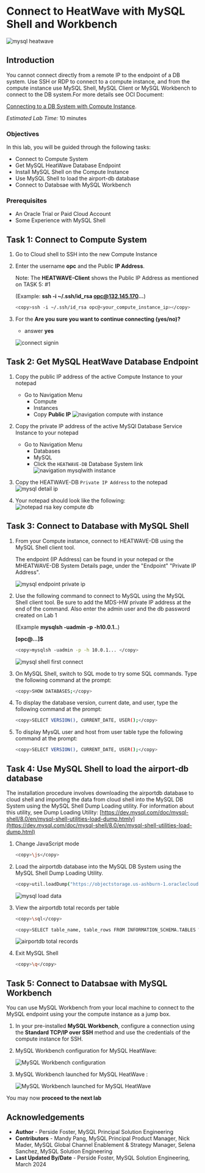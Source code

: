 # Connect to HeatWave with MySQL Shell and Workbench

![mysql heatwave](./images/mysql-heatwave-logo.jpg "mysql heatwave")

## Introduction

You cannot connect directly from a remote IP to the endpoint of a DB system. Use SSH or RDP to connect to a compute instance, and from the compute instance use MySQL Shell, MySQL Client or MySQL Workbench to connect to the DB system.For more details see OCI Document:

[Connecting to a DB System with Compute Instance](
https://docs.oracle.com/en-us/iaas/mysql-database/doc/compute-instance.html#GUID-6087DA45-06E0-44AD-9CAB-0FC37423A07A).


_Estimated Lab Time:_ 10 minutes

### Objectives

In this lab, you will be guided through the following tasks:

- Connect to Compute System
- Get MySQL HeatWave Database Endpoint
- Install MySQL Shell on the Compute Instance
- Use MySQL Shell to load the airport-db database
- Connect to Databsae with MySQL Workbench

### Prerequisites

- An Oracle Trial or Paid Cloud Account
- Some Experience with MySQL Shell


## Task 1: Connect to Compute System

1. Go to Cloud shell to SSH into the new Compute Instance

2. Enter the username **opc** and the Public **IP Address**.

    Note: The **HEATWAVE-Client**  shows the  Public IP Address as mentioned on TASK 5: #1

    (Example: **ssh -i ~/.ssh/id_rsa opc@132.145.170...**) 

    ```bash
    <copy>ssh -i ~/.ssh/id_rsa opc@<your_compute_instance_ip></copy>
    ```

3. For the **Are you sure you want to continue connecting (yes/no)?**
    - answer **yes**

    ![connect signin](./images/connect-first-signin.png "connect signin ")


## Task 2: Get MySQL HeatWave Database Endpoint

1. Copy the public IP address of the active Compute Instance to your notepad

    - Go to Navigation Menu
        - Compute
        - Instances
        - Copy **Public IP**
    ![navigation compute with instance](./images/navigation-compute-with-instance.png "navigation compute with instance ")

2. Copy the private IP address of the active MySQl Database Service Instance to your notepad

    - Go to Navigation Menu 
        - Databases 
        - MySQL
        - Click the `HEATWAVE-DB` Database System link
     ![navigation mysqlwith instance](./images/navigation-mysql-with-instance.png " navigation mysqlwith instance")

3. Copy the HEATWAVE-DB  `Private IP Address` to the notepad
     ![mysql detail ip](./images/mysql-detail-ip.png "mysql detail ip")

4. Your notepad should look like the following:
     ![notepad rsa key compute db](./images/notepad-rsa-key-compute-db.png "notepad rsa key compute db ")

## Task 3: Connect to Database with MySQL Shell

1. From your Compute instance, connect to HEATWAVE-DB  using the MySQL Shell client tool.

   The endpoint (IP Address) can be found in your notepad or  the MHEATWAVE-DB  System Details page, under the "Endpoint" "Private IP Address". 

    ![mysql endpoint private ip](./images/mysql-endpoint-private-ip.png "mysql endpoint private ip")

2. Use the following command to connect to MySQL using the MySQL Shell client tool. Be sure to add the MDS-HW private IP address at the end of the command. Also enter the admin user and the db password created on Lab 1

    (Example  **mysqlsh -uadmin -p -h10.0.1..**)

    **[opc@...]$**

    ```bash
    <copy>mysqlsh -uadmin -p -h 10.0.1... </copy>
    ```

    ![mysql shell first connect](./images/mysql-shell-first-connect.png "mysql shell first connect ")

3. On MySQL Shell, switch to SQL mode to try some SQL commands. Type the following command at the prompt:

    ```bash
    <copy>SHOW DATABASES;</copy>
    ```

4. To display the database version, current date, and user, type the following command at the prompt:

    ```bash
    <copy>SELECT VERSION(), CURRENT_DATE, USER();</copy>
    ```

5. To display MysQL user and host from user table type the following command at the prompt:

    ```bash
    <copy>SELECT VERSION(), CURRENT_DATE, USER();</copy>
    ```

## Task 4: Use MySQL Shell to load the airport-db database

The installation procedure involves downloading the airportdb database to cloud shell and importing the data from cloud shell into the MySQL DB System using the MySQL Shell Dump Loading utility. For information about this utility, see Dump Loading Utility: [https://dev.mysql.com/doc/mysql-shell/8.0/en/mysql-shell-utilities-load-dump.htmly](https://dev.mysql.com/doc/mysql-shell/8.0/en/mysql-shell-utilities-load-dump.html)

1. Change JavaScript mode

    ```bash
    <copy>\js</copy>
    ```

2. Load the airportdb database into the MySQL DB System using the MySQL Shell Dump Loading Utility.

    ```bash
    <copy>util.loadDump("https://objectstorage.us-ashburn-1.oraclecloud.com/p/yXOA3Kwid4uG0oHvHMufbK3cSESmQlU6-0bVB_1vQ8VxR0ggB1m-nDYYOXXy0O5W/n/idazzjlcjqzj/b/airportdb-bucket-112312031/o/airportdb_all/", {progressFile: "progress.json", loadIndexes:false})</copy>
    ```

    ![mysql load data](./images/mysql-load-data.png "mysql load data ")

3. View  the airportdb total records per table

    ```bash
    <copy>\sql</copy>
    ```

    ```bash
    <copy>SELECT table_name, table_rows FROM INFORMATION_SCHEMA.TABLES WHERE TABLE_SCHEMA = 'airportdb';</copy>
    ```

    ![airportdb total records](./images/airportdb-list.png "airportdb total records")

4. Exit MySQL Shell

    ```bash
    <copy>\q</copy>
    ```

## Task 5: Connect to Databsae with MySQL Workbench

You can use MySQL Workbench from your local machine to connect to the MySQL endpoint using your the compute instance as a jump box.

1. In your pre-installed **MySQL Workbench**, configure a connection using the **Standard TCP/IP over SSH** method and use the credentials of the compute instance for SSH.

2. MySQL Workbench configuration for MySQL HeatWave:

     ![MySQL Workbench configuration](./images/workbench-config.png "MySQL Workbench configuration")

3. MySQL Workbench launched for MySQL HeatWave :

     ![MySQL Workbench launched for MySQL HeatWave](./images/workbench-launch.png "MySQL Workbench launched for MySQL HeatWave")

You may now **proceed to the next lab**

## Acknowledgements

- **Author** - Perside Foster, MySQL Principal Solution Engineering
- **Contributors** - Mandy Pang, MySQL Principal Product Manager,  Nick Mader, MySQL Global Channel Enablement & Strategy Manager, Selena Sanchez, MySQL Solution Engineering
- **Last Updated By/Date** - Perside Foster, MySQL Solution Engineering, March 2024